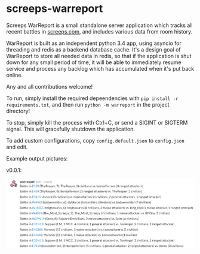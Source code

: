 screeps-warreport
=================

Screeps WarReport is a small standalone server application which tracks all recent battles in
[screeps.com](https://screeps.com), and includes various data from room history.

WarReport is built as an independent python 3.4 app, using asyncio for threading and redis as a backend database cache.
It's a design goal of WarReport to store all needed data in redis, so that if the application is shut down for any small
period of time, it will be able to immediately resume service and process any backlog which has accumulated when it's
put back online.

Any and all contributions welcome!

To run, simply install the required depeendencies with `pip install -r requirements.txt`, and then run 
`python -m warreport` in the project directory!

To stop, simply kill the process with Ctrl+C, or send a SIGINT or SIGTERM signal. This will gracefully shutdown the
application.

To add custom configurations, copy `config.default.json` to `config.json` and edit.

Example output pictures:

v0.0.1:

![v0.0.1 output picture](docs/warreport-v0.0.1.png)
